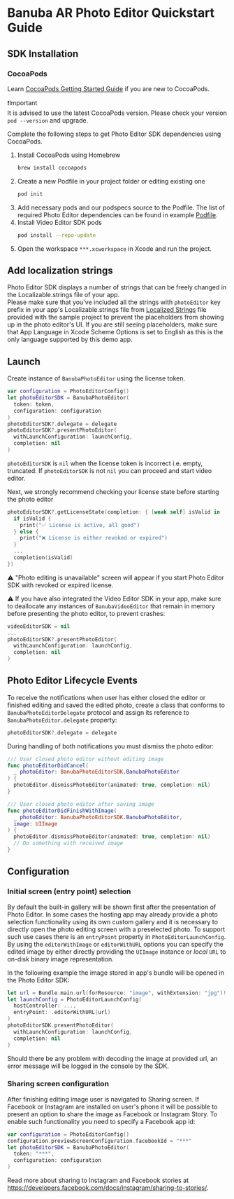 # Banuba AR Photo Editor Quickstart Guide
## SDK Installation
### CocoaPods
Learn [CocoaPods Getting Started Guide](https://guides.cocoapods.org/using/getting-started.html) if you are new to CocoaPods.

❗️Important  
It is advised to use the latest CocoaPods version. Please check your version ```pod --version``` and upgrade.

Complete the following steps to get Photo Editor SDK dependencies using CocoaPods.
1. Install CocoaPods using Homebrew
   ```sh
   brew install cocoapods 
   ```
2. Create a new Podfile in your project folder or editing existing one
   ```sh
   pod init
   ```
3. Add necessary pods and our podspecs source to the Podfile. The list of required Photo Editor dependencies can be found in example [Podfile](../Example/Podfile).
4. Install Video Editor SDK pods
   ```sh
   pod install --repo-update
   ```
4. Open the workspace ```***.xcworkspace``` in Xcode and run the project.
## Add localization strings
Photo Editor SDK displays a number of strings that can be freely changed in the Localizable.strings file of your app.  
Please make sure that you've included all the strings with `photoEditor` key prefix in your app's Localizable.strings file from [Localized Strings](../Example/Example/en.lproj/Localizable.strings) file provided with the sample project to prevent the placeholders from showing up in the photo editor's UI.
If you are still seeing placeholders, make sure that App Language in Xcode Scheme Options is set to English as this is the only language supported by this demo app.
## Launch
Create instance of ```BanubaPhotoEditor```  using the license token.
```swift
var configuration = PhotoEditorConfig()
let photoEditorSDK = BanubaPhotoEditor(
  token: token,
  configuration: configuration
)
photoEditorSDK?.delegate = delegate
photoEditorSDK?.presentPhotoEditor(
  withLaunchConfiguration: launchConfig,
  completion: nil
)

```
`photoEditorSDK` is `nil` when the license token is incorrect i.e. empty, truncated.
If `photoEditorSDK` is not `nil` you can proceed and start video editor.

Next, we strongly recommend checking your license state before starting the photo editor
```swift
photoEditorSDK?.getLicenseState(completion: { [weak self] isValid in
  if isValid {
    print("✅ License is active, all good")
  } else {
    print("❌ License is either revoked or expired")
  }
  ...
  completion(isValid)
})
```
⚠️ "Photo editing is unavailable" screen will appear if you start Photo Editor SDK with revoked or expired license.

⚠️ If you have also integrated the Video Editor SDK in your app, make sure to deallocate any instances of `BanubaVideoEditor` that remain in memory before presenting the photo editor, to prevent crashes:
```swift
videoEditorSDK = nil
...
photoEditorSDK?.presentPhotoEditor(
  withLaunchConfiguration: launchConfig,
  completion: nil
)
```
## Photo Editor Lifecycle Events
To receive the notifications when user has either closed the editor or finished editing and saved the edited photo, create a class that conforms to `BanubaPhotoEditorDelegate` protocol and assign its reference to `BanubaPhotoEditor.delegate` property:
```swift
photoEditorSDK?.delegate = delegate
```
During handling of both notifications you must dismiss the photo editor:
```swift
/// User closed photo editor without editing image
func photoEditorDidCancel(
  _ photoEditor: BanubaPhotoEditorSDK.BanubaPhotoEditor
) {
  photoEditor.dismissPhotoEditor(animated: true, completion: nil)
}

/// User closed photo editor after saving image
func photoEditorDidFinishWithImage(
  _ photoEditor: BanubaPhotoEditorSDK.BanubaPhotoEditor,
  image: UIImage
) {
  photoEditor.dismissPhotoEditor(animated: true, completion: nil)
  // Do something with received image
}
```
## Configuration
### Initial screen (entry point) selection
By default the built-in gallery will be shown first after the presentation of Photo Editor. In some cases the hosting app may already provide a photo selection functionality using its own custom gallery and it is necessary to directly open the photo editing screen with a preselected photo. To support such use cases there is an `entryPoint` property in `PhotoEditorLaunchConfig`. By using the `editorWithImage` or `editorWithURL` options you can specify the edited image by either directly providing the `UIImage` instance or *local* `URL` to on-disk binary image representation.

In the following example the image stored in app's bundle will be opened in the Photo Editor SDK:
```swift
let url = Bundle.main.url(forResource: "image", withExtension: "jpg")!
let launchConfig = PhotoEditorLaunchConfig(
  hostController: ...,
  entryPoint: .editorWithURL(url)
)
photoEditorSDK.presentPhotoEditor(
  withLaunchConfiguration: launchConfig,
  completion: nil
)
```
Should there be any problem with decoding the image at provided url, an error message will be logged in the console by the SDK.
### Sharing screen configuration
After finishing editing image user is navigated to Sharing screen. If Facebook or Instagram are installed on user's phone it will be possible to present an option to share the image as Facebook or Instagram Story. To enable such functionality you need to specify a Facebook app id:
```swift
var configuration = PhotoEditorConfig() 
configuration.previewScreenConfiguration.facebookId = "***"
let photoEditorSDK = BanubaPhotoEditor(
  token: "***",
  configuration: configuration
)
```
Read more about sharing to Instagram and Facebook stories at https://developers.facebook.com/docs/instagram/sharing-to-stories/.